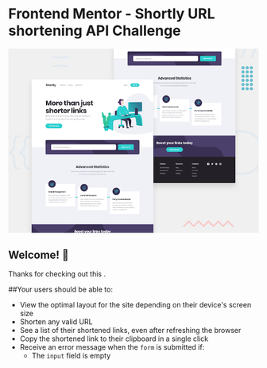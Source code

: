 # Frontend Mentor - Shortly URL shortening API Challenge

![Design preview for the Shortly URL shortening API coding challenge](./design/desktop-preview.jpg)

## Welcome! 👋

Thanks for checking out this .

##Your users should be able to:

- View the optimal layout for the site depending on their device's screen size
- Shorten any valid URL
- See a list of their shortened links, even after refreshing the browser
- Copy the shortened link to their clipboard in a single click
- Receive an error message when the `form` is submitted if:
  - The `input` field is empty
